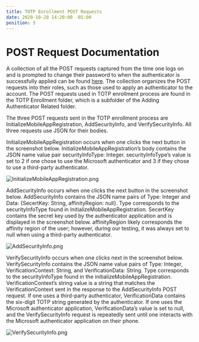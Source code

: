 ```yaml
---
title: TOTP Enrollment POST Requests
date: 2020-10-28 14:20:00 -05:00
position: 5
---
```


# POST Request Documentation

A collection of all the POST requests captured from the time one logs on and is prompted to change their password to when the authenticator is successfully applied can be found [here](https://www.getpostman.com/collections/3077f5d7a1acbee482b9). The collection organizes the POST requests into their roles, such as those used to apply an authenticator to the account. The POST requests used in TOTP enrollment process are found in the TOTP Enrollment folder, which is a subfolder of the Adding Authenticator Related folder.

The three POST requests sent in the TOTP enrollment process are InitializeMobileAppRegistration, AddSecurityInfo, and VerifySecurityInfo. All three requests use JSON for their bodies.

InitializeMobileAppRegistration occurs when one clicks the next button in the screenshot below. InitializeMobileAppRegistration’s body contains the JSON name value pair securityInfoType: Integer. securityInfoType’s value is set to 2 if one chose to use the Microsoft authenticator and 3 if they chose to use a third-party authenticator.

![InitializeMobileAppRegistration.png](/uploads/InitializeMobileAppRegistration.png)

AddSecurityInfo occurs when one clicks the next button in the screenshot below. AddSecurityInfo contains the JSON name pairs of Type: Integer and Data: {SecertKey: String, affinityRegion: null}. Type corresponds to the securityInfoType found in InitializeMobileAppRegistration. SecertKey contains the secret key used by the authenticator application and is displayed in the screenshot below. affinityRegion likely corresponds the affinity region of the user; however, during our testing, it was always set to null when using a third-party authenticator.

![AddSecurityInfo.png](/uploads/AddSecurityInfo.png)

VerifySecurityInfo occurs when one clicks next in the screenshot below. VerifySecurityInfo contains the JSON name value pairs of Type: Integer, VerificationContext: String, and VerificationData: String. Type corresponds to the securityInfoType found in the initializeMobileAppRegistration.  VerificationContext’s string value is a string that matches the VerificationContext sent in the response to the AddSecurityInfo POST request. If one uses a third-party authenticator, VerificationData contains the six-digit TOTP string generated by the authenticator. If one uses the Microsoft authenticator application, VerificationData’s value is set to null, and the VerifySecurityInfo request is repeatedly sent until one interacts with the Microsoft authenticator application on their phone.

![VerifySecurityInfo.png](/uploads/VerifySecurityInfo.png)